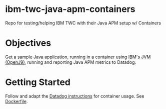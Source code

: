 # ibm-twc-java-apm-containers
Repo for testing/helping IBM TWC with their Java APM setup w/ Containers

# Objectives
Get a sample Java application, running in a container using [IBM's JVM (OpenJ9)](https://en.wikipedia.org/wiki/OpenJ9), running and reporting Java APM metrics to Datadog.

# Getting Started
Follow and adapt the [Datadog instructions](https://docs.datadoghq.com/tracing/languages/java/)
for container usage. See [Dockerfile](./Dockerfile).

